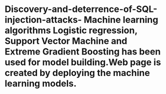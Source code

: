 # Discovery-and-deterrence-of-SQL-injection-attacks- Machine learning algorithms Logistic regression, Support Vector Machine and Extreme Gradient Boosting has been used for model building.Web page is created by deploying the machine learning models.
